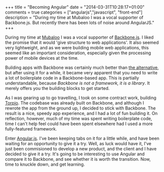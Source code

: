 +++
title = "Becoming Angular"
date = "2014-03-31T10:28:17+01:00"
comments = true
categories = ["angularjs","javascript", "front-end"]
description = "During my time at Mubaloo I was a vocal supporter of Backbone.js. But recently there has been lots of noise around AngularJS."
+++

During my time at [Mubaloo](http://mubaloo.com) I was a vocal supporter of [Backbone.js](http://backbonejs.org). I liked the promise that it would 'give structure to web applications'. It also seemed very lightweight, and as we were building mobile web applications, this seemed like an important consideration, especially given the processing power of mobile devices at the time.

<!-- more -->

Building apps with Backbone was certainly much better than [the alternative](http://www.webdesignerdepot.com/2012/09/jquery-the-good-the-bad-and-the-ugly/), but after using it for a while, it became very apparent that you need to write a lot of boilerplate code in a Backbone-based app. This is partially understandable, because _Backbone is not a framework, it is a library_. It merely offers you the building blocks to get started.

As I was gearing up to go travelling, I took on some contract work, building [Torpio](http://torpio.com/app). The codebase was already built on Backbone, and although I rewrote the app from the ground up, I decided to stick with Backbone. The result is a nice, speedy app experience, and I had a lot of fun building it. On reflection, however, much of my time was spent writing boilerplate code, time I can't help feel could have been spent elsewhere had I used a more fully-featured framework.

Enter [Angular.js](http://angularjs.org). I've been keeping tabs on it for a little while, and have been waiting for an opportunity to give it a try. Well, as luck would have it, I've just been commisioned to develop a new product, and the client and I have decided to give it a try. It's going to be interesting to use Angular and compare it to Backbone, and see whether it is worth the transition. Now, time to knuckle down, and get learning.